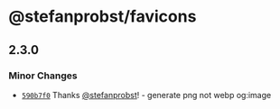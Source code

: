 # @stefanprobst/favicons

## 2.3.0

### Minor Changes

- [`590b7f0`](https://github.com/stefanprobst/favicons/commit/590b7f0b4263811b1d866d8de3eee89e1373cc76)
  Thanks [@stefanprobst](https://github.com/stefanprobst)! - generate png not webp og:image
